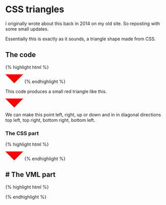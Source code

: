 # CSS triangles
I originally wrote about this back in 2014 on my old site. So reposting with some small updates.

Essentially this is exactly as it sounds, a triangle shape made from CSS.
## The code
{% highlight html %}
<div style="border:2em solid transparent;border-top-color:red;border-bottom:none;display:inline-block"></div>
<!--[if mso]>
  <v:shape path="m,l1000,0 500,1000xe" style="width:60px;height:30px;mso-position-horizontal:center;" fillcolor="red" stroked="f"><o:lock selection="t"/></v:shape>
<![endif]-->
{% endhighlight %}

This code produces a small red triangle like this.
<div style="border:2em solid transparent;border-top-color:red;border-bottom:none;display:inline-block"></div>

We can make this point left, right, up or down and in in diagonal directions top left, top right, bottom right, bottom left.


### The CSS part
{% highlight html %}
<div style="border:2em solid transparent;border-top-color:red;border-bottom:none;display:inline-block"></div>
{% endhighlight %}

##  # The VML part 
{% highlight html %}
<!--[if mso]>
  <v:shape path="m,l1000,0 500,1000xe" style="width:60px;height:30px;mso-position-horizontal:center;" fillcolor="red" stroked="f"><o:lock selection="t"/></v:shape>
<![endif]-->
{% endhighlight %}

